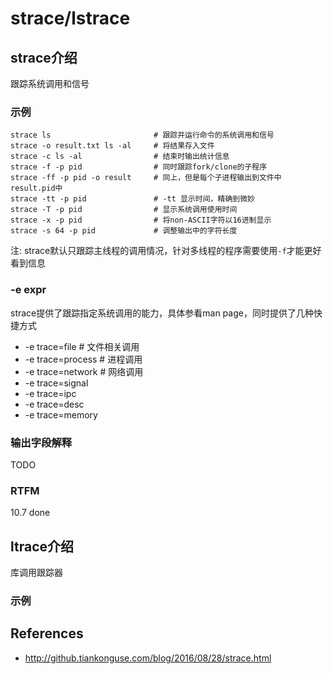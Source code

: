 
# strace/lstrace 

## strace介绍

跟踪系统调用和信号

### 示例

```text
strace ls                       # 跟踪并运行命令的系统调用和信号
strace -o result.txt ls -al     # 将结果存入文件
strace -c ls -al                # 结束时输出统计信息
strace -f -p pid                # 同时跟踪fork/clone的子程序 
strace -ff -p pid -o result     # 同上，但是每个子进程输出到文件中result.pid中
strace -tt -p pid               # -tt 显示时间，精确到微妙
strace -T -p pid                # 显示系统调用使用时间
strace -x -p pid                # 将non-ASCII字符以16进制显示
strace -s 64 -p pid             # 调整输出中的字符长度
```

注: strace默认只跟踪主线程的调用情况，针对多线程的程序需要使用`-f`才能更好看到信息

### -e expr

strace提供了跟踪指定系统调用的能力，具体参看man page，同时提供了几种快捷方式

- -e trace=file                 # 文件相关调用          
- -e trace=process              # 进程调用
- -e trace=network              # 网络调用 
- -e trace=signal
- -e trace=ipc
- -e trace=desc
- -e trace=memory

### 输出字段解释

TODO

### RTFM

10.7 done

## ltrace介绍

库调用跟踪器

### 示例



## References

- http://github.tiankonguse.com/blog/2016/08/28/strace.html

